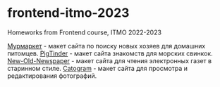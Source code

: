 # frontend-itmo-2023
Homeworks from Frontend course, ITMO 2022-2023

[Мурмаркет](\href{https://github.com/BloodMagicLord/task-1) - макет сайта по поиску новых хозяев для домашних питомцев.
[PigTinder](href{https://github.com/BloodMagicLord/task-2) - макет сайта знакомств для морских свинкок.
[New-Old-Newspaper](https://github.com/BloodMagicLord/task-3) - макет сайта для чтения электронных газет в старинном стиле.
[Catogram](https://github.com/BloodMagicLord/task-4) - макет сайта для просмотра и редактирования фотографий.
